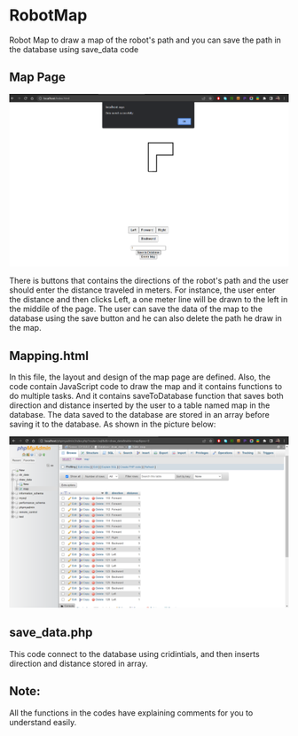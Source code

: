 # RobotMap
Robot Map to draw a map of the robot's path and you can save the path in the database using save_data code

## Map Page
![Map Page](Map_Page.png)

There is buttons that contains the directions of the robot's path and the user should enter the distance traveled in meters. For instance, the user enter the distance and then clicks Left, a one meter line will be drawn to the left in the middile of the page. The user can save the data of the map to the database using the save button and he can also delete the path he draw in the map.

## Mapping.html
In this file, the layout and design of the map page are defined. Also, the code contain JavaScript code to draw the map and it contains functions to do multiple tasks. And it contains saveToDatabase function that saves both direction and distance inserted by the user to a table named map in the database. The data saved to the database are stored in an array before saving it to the database. As shown in the picture below:

![picture2](draw_data.png)

## save_data.php
This code connect to the database using cridintials, and then inserts direction and distance stored in array.

## Note: 
All the functions in the codes have explaining comments for you to understand easily.

